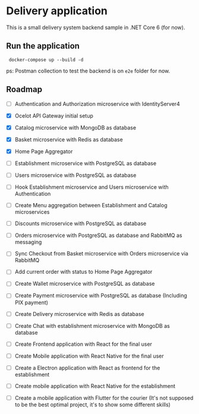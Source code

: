 ﻿# Delivery application

This is a small delivery system backend sample in .NET Core 6 (for now).

## Run the application

 ```
  docker-compose up --build -d
 ``` 
 
ps: Postman collection to test the backend is on `e2e` folder for now.

## Roadmap

- [ ] Authentication and Authorization microservice with IdentityServer4
- [X] Ocelot API Gateway initial setup
- [X] Catalog microservice with MongoDB as database
- [X] Basket microservice with Redis as database
- [X] Home Page Aggregator
- [ ] Establishment microservice with PostgreSQL as database
- [ ] Users microservice with PostgreSQL as database
- [ ] Hook Establishment microservice and Users microservice with Authentication
- [ ] Create Menu aggregation between Establishment and Catalog microservices
- [ ] Discounts microservice with PostgreSQL as database
- [ ] Orders microservice with PostgreSQL as database and RabbitMQ as messaging
- [ ] Sync Checkout from Basket microservice with Orders microservice via RabbitMQ
- [ ] Add current order with status to Home Page Aggregator
- [ ] Create Wallet microservice with PostgreSQL as database
- [ ] Create Payment microservice with PostgreSQL as database (Including PIX payment)
- [ ] Create Delivery microservice with Redis as database
- [ ] Create Chat with establishment microservice with MongoDB as database
- [ ] Create Frontend application with React for the final user
- [ ] Create Mobile application with React Native for the final user
- [ ] Create a Electron application with React as frontend for the establishment 
- [ ] Create mobile application with React Native for the establishment
- [ ] Create a mobile application with Flutter for the courier (It's not supposed to be the best optimal project, it's to show some different skills)

